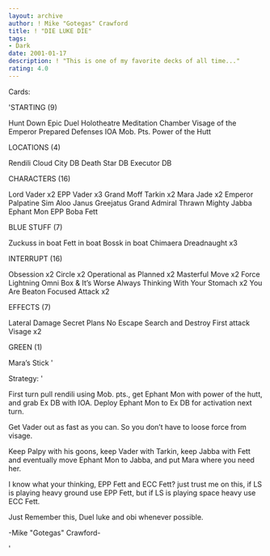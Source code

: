 ```yaml
---
layout: archive
author: ! Mike "Gotegas" Crawford
title: ! "DIE LUKE DIE"
tags:
- Dark
date: 2001-01-17
description: ! "This is one of my favorite decks of all time..."
rating: 4.0
---
```

Cards: 

'STARTING (9)

Hunt Down
Epic Duel
Holotheatre
Meditation Chamber
Visage of the Emperor
Prepared Defenses
IOA
Mob. Pts.
Power of the Hutt

LOCATIONS (4)

Rendili
Cloud City DB
Death Star DB
Executor DB

CHARACTERS (16)

Lord Vader x2
EPP Vader x3
Grand Moff Tarkin x2
Mara Jade x2
Emperor Palpatine
Sim Aloo
Janus Greejatus
Grand Admiral Thrawn
Mighty Jabba
Ephant Mon
EPP Boba Fett

BLUE STUFF (7)

Zuckuss in boat
Fett in boat
Bossk in boat
Chimaera
Dreadnaught x3

INTERRUPT (16)

Obsession x2
Circle x2
Operational as Planned x2
Masterful Move x2
Force Lightning
Omni Box & It’s Worse
Always Thinking With Your Stomach x2
You Are Beaton
Focused Attack x2

EFFECTS (7)

Lateral Damage
Secret Plans
No Escape
Search and Destroy
First attack
Visage x2

GREEN (1)

Mara’s Stick '

Strategy: '

First turn pull rendili using Mob. pts., get Ephant Mon with power of the hutt, and grab Ex DB with IOA. Deploy Ephant Mon to Ex DB for activation next turn.

Get Vader out as fast as you can. So you don’t have to loose force from visage.

Keep Palpy with his goons, keep Vader with Tarkin, keep Jabba with Fett and eventually move Ephant Mon to Jabba, and put Mara where you need her.

I know what your thinking, EPP Fett and ECC Fett? just trust me on this, if LS is playing heavy ground use EPP Fett, but if LS is playing space heavy use ECC Fett.

Just Remember this, Duel luke and obi whenever possible.


-Mike "Gotegas" Crawford-

'